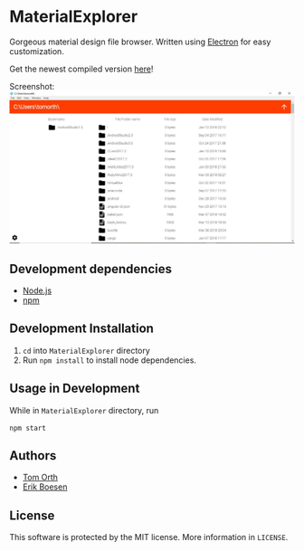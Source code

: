 # MaterialExplorer
Gorgeous material design file browser. Written using [Electron](http://electron.atom.io/) for easy customization.

Get the newest compiled version [here](http://github.com/atf1999/MaterialExplorer/releases)!

Screenshot:
![screenshot](screenshot.jpg)

## Development dependencies
* [Node.js](https://nodejs.org)
* [npm](https://npmjs.com)

## Development Installation
1. `cd` into `MaterialExplorer` directory
2. Run `npm install` to install node dependencies.

## Usage in Development
While in `MaterialExplorer` directory, run

    npm start

## Authors
* [Tom Orth](https://github.com/TomOrth)
* [Erik Boesen](https://github.com/ErikBoesen)

## License
This software is protected by the MIT license. More information in `LICENSE`.
